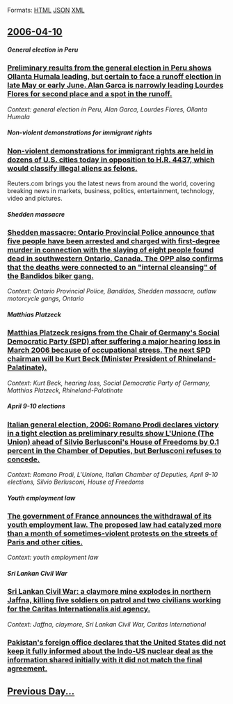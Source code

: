 
Formats: [HTML](2006/04/10/index.html)  [JSON](2006/04/10/index.json)  [XML](2006/04/10/index.xml)  

## [2006-04-10](/news/2006/04/10/index.md)

##### General election in Peru
### [ Preliminary results from the general election in Peru shows Ollanta Humala leading, but certain to face a runoff election in late May or early June. Alan Garca is narrowly leading Lourdes Flores for second place and a spot in the runoff. ](/news/2006/04/10/preliminary-results-from-the-general-election-in-peru-shows-ollanta-humala-leading-but-certain-to-face-a-runoff-election-in-late-may-or-ea.md)
_Context: general election in Peru, Alan Garca, Lourdes Flores, Ollanta Humala_

##### Non-violent demonstrations for immigrant rights
### [ Non-violent demonstrations for immigrant rights are held in dozens of U.S. cities today in opposition to H.R. 4437, which would classify illegal aliens as felons. ](/news/2006/04/10/non-violent-demonstrations-for-immigrant-rights-are-held-in-dozens-of-u-s-cities-today-in-opposition-to-h-r-4437-which-would-classify-il.md)
Reuters.com brings you the latest news from around the world, covering breaking news in markets, business, politics, entertainment, technology, video and pictures.

##### Shedden massacre
### [ Shedden massacre: Ontario Provincial Police announce that five people have been arrested and charged with first-degree murder in connection with the slaying of eight people found dead in southwestern Ontario, Canada. The OPP also confirms that the deaths were connected to an "internal cleansing" of the Bandidos biker gang. ](/news/2006/04/10/shedden-massacre-ontario-provincial-police-announce-that-five-people-have-been-arrested-and-charged-with-first-degree-murder-in-connection.md)
_Context: Ontario Provincial Police, Bandidos, Shedden massacre, outlaw motorcycle gangs, Ontario_

##### Matthias Platzeck
### [ Matthias Platzeck resigns from the Chair of Germany's Social Democratic Party (SPD) after suffering a major hearing loss in March 2006 because of occupational stress. The next SPD chairman will be Kurt Beck (Minister President of Rhineland-Palatinate). ](/news/2006/04/10/matthias-platzeck-resigns-from-the-chair-of-germany-s-social-democratic-party-spd-after-suffering-a-major-hearing-loss-in-march-2006-beca.md)
_Context: Kurt Beck, hearing loss, Social Democratic Party of Germany, Matthias Platzeck, Rhineland-Palatinate_

##### April 9-10 elections
### [ Italian general election, 2006: Romano Prodi declares victory in a tight election as preliminary results show L'Unione (The Union) ahead of Silvio Berlusconi's House of Freedoms by 0.1 percent in the Chamber of Deputies, but Berlusconi refuses to concede. ](/news/2006/04/10/italian-general-election-2006-romano-prodi-declares-victory-in-a-tight-election-as-preliminary-results-show-l-unione-the-union-ahead-of.md)
_Context: Romano Prodi, L'Unione, Italian Chamber of Deputies, April 9-10 elections, Silvio Berlusconi, House of Freedoms_

##### Youth employment law
### [ The government of France announces the withdrawal of its youth employment law. The proposed law had catalyzed more than a month of sometimes-violent protests on the streets of Paris and other cities. ](/news/2006/04/10/the-government-of-france-announces-the-withdrawal-of-its-youth-employment-law-the-proposed-law-had-catalyzed-more-than-a-month-of-sometime.md)
_Context: youth employment law_

##### Sri Lankan Civil War
### [ Sri Lankan Civil War: a claymore mine explodes in northern Jaffna, killing five soldiers on patrol and two civilians working for the Caritas Internationalis aid agency. ](/news/2006/04/10/sri-lankan-civil-war-a-claymore-mine-explodes-in-northern-jaffna-killing-five-soldiers-on-patrol-and-two-civilians-working-for-the-carita.md)
_Context: Jaffna, claymore, Sri Lankan Civil War, Caritas International_

##### 
### [ Pakistan's foreign office declares that the United States did not keep it fully informed about the Indo-US nuclear deal as the information shared initially with it did not match the final agreement. ](/news/2006/04/10/pakistan-s-foreign-office-declares-that-the-united-states-did-not-keep-it-fully-informed-about-the-indo-us-nuclear-deal-as-the-information.md)
## [Previous Day...](/news/2006/04/9/index.md)


